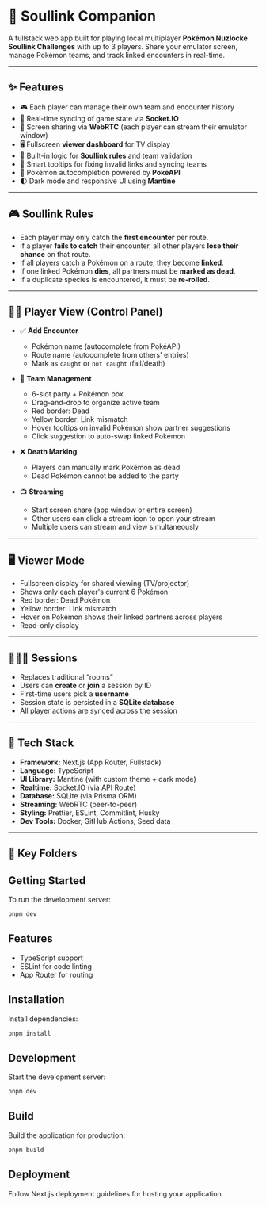 # 🧩 Soullink Companion

A fullstack web app built for playing local multiplayer **Pokémon Nuzlocke Soullink Challenges** with up to 3 players. Share your emulator screen, manage Pokémon teams, and track linked encounters in real-time.

---

## ✨ Features

- 🎮 Each player can manage their own team and encounter history
- 🔄 Real-time syncing of game state via **Socket.IO**
- 🎥 Screen sharing via **WebRTC** (each player can stream their emulator window)
- 🖥️ Fullscreen **viewer dashboard** for TV display
- 🔗 Built-in logic for **Soullink rules** and team validation
- 🧠 Smart tooltips for fixing invalid links and syncing teams
- 🧩 Pokémon autocompletion powered by **PokéAPI**
- 🌓 Dark mode and responsive UI using **Mantine**

---

## 🎮 Soullink Rules

- Each player may only catch the **first encounter** per route.
- If a player **fails to catch** their encounter, all other players **lose their chance** on that route.
- If all players catch a Pokémon on a route, they become **linked**.
- If one linked Pokémon **dies**, all partners must be **marked as dead**.
- If a duplicate species is encountered, it must be **re-rolled**.

---

## 🧑‍💻 Player View (Control Panel)

- ✅ **Add Encounter**

  - Pokémon name (autocomplete from PokéAPI)
  - Route name (autocomplete from others' entries)
  - Mark as `caught` or `not caught` (fail/death)

- 🟰 **Team Management**

  - 6-slot party + Pokémon box
  - Drag-and-drop to organize active team
  - Red border: Dead
  - Yellow border: Link mismatch
  - Hover tooltips on invalid Pokémon show partner suggestions
  - Click suggestion to auto-swap linked Pokémon

- ❌ **Death Marking**

  - Players can manually mark Pokémon as dead
  - Dead Pokémon cannot be added to the party

- 📺 **Streaming**
  - Start screen share (app window or entire screen)
  - Other users can click a stream icon to open your stream
  - Multiple users can stream and view simultaneously

---

## 🖥️ Viewer Mode

- Fullscreen display for shared viewing (TV/projector)
- Shows only each player's current 6 Pokémon
- Red border: Dead Pokémon
- Yellow border: Link mismatch
- Hover on Pokémon shows their linked partners across players
- Read-only display

---

## 🧑‍🤝‍🧑 Sessions

- Replaces traditional “rooms”
- Users can **create** or **join** a session by ID
- First-time users pick a **username**
- Session state is persisted in a **SQLite database**
- All player actions are synced across the session

---

## 🧠 Tech Stack

- **Framework:** Next.js (App Router, Fullstack)
- **Language:** TypeScript
- **UI Library:** Mantine (with custom theme + dark mode)
- **Realtime:** Socket.IO (via API Route)
- **Database:** SQLite (via Prisma ORM)
- **Streaming:** WebRTC (peer-to-peer)
- **Styling:** Prettier, ESLint, Commitlint, Husky
- **Dev Tools:** Docker, GitHub Actions, Seed data

---

## 📂 Key Folders

## Getting Started

To run the development server:

```bash
pnpm dev
```

## Features

- TypeScript support
- ESLint for code linting
- App Router for routing

## Installation

Install dependencies:

```bash
pnpm install
```

## Development

Start the development server:

```bash
pnpm dev
```

## Build

Build the application for production:

```bash
pnpm build
```

## Deployment

Follow Next.js deployment guidelines for hosting your application.
